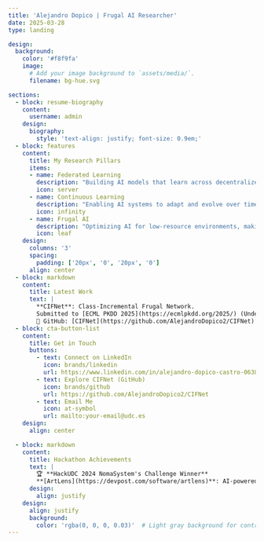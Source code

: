 ```yaml
---
title: 'Alejandro Dopico | Frugal AI Researcher'
date: 2025-03-28
type: landing

design:
  background:
    color: '#f8f9fa'
    image:
      # Add your image background to `assets/media/`.
      filename: bg-hue.svg

sections:
  - block: resume-biography
    content:
      username: admin
    design:
      biography:
        style: 'text-align: justify; font-size: 0.9em;'
  - block: features
    content:
      title: My Research Pillars
      items:
      - name: Federated Learning
        description: "Building AI models that learn across decentralized devices while ensuring privacy and efficiency."
        icon: server
      - name: Continuous Learning
        description: "Enabling AI systems to adapt and evolve over time without requiring full retraining."
        icon: infinity
      - name: Frugal AI
        description: "Optimizing AI for low-resource environments, making it more accessible and sustainable."
        icon: leaf
    design:
      columns: '3'
      spacing: 
        padding: ['20px', '0', '20px', '0']
      align: center
  - block: markdown
    content:
      title: Latest Work
      text: |
        **CIFNet**: Class-Incremental Frugal Network.  
        Submitted to [ECML PKDD 2025](https://ecmlpkdd.org/2025/) (Under Review).  
        📂 GitHub: [CIFNet](https://github.com/AlejandroDopico2/CIFNet)
  - block: cta-button-list
    content:
      title: Get in Touch
      buttons:
        - text: Connect on LinkedIn
          icon: brands/linkedin
          url: https://www.linkedin.com/in/alejandro-dopico-castro-063845239/
        - text: Explore CIFNet (GitHub)
          icon: brands/github
          url: https://github.com/AlejandroDopico2/CIFNet
        - text: Email Me
          icon: at-symbol
          url: mailto:your-email@udc.es
    design:
      align: center

  - block: markdown
    content:
      title: Hackathon Achievements
      text: |
        🏆 **HackUDC 2024 NomaSystem's Challenge Winner**  
        **[ArtLens](https://devpost.com/software/artlens)**: AI-powered museum guide. Built a vision-based mobile app to identify artworks and provide real-time descriptions.
      design:
        align: justify
    design:
      align: justify
      background:
        color: 'rgba(0, 0, 0, 0.03)'  # Light gray background for contrast
---
```


